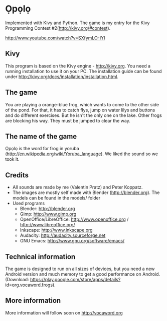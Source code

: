 **Ọpọlọ**
==========
Implemented with Kivy and Python. 
The game is my entry for the Kivy Programming Contest #2(http://kivy.org/#contest).

http://www.youtube.com/watch?v=SXfymLO-IYI

Kivy
----
This program is based on the Kivy engine - http://kivy.org.
You need a running installation to use it on your PC. The installation guide can be found under http://kivy.org/docs/installation/installation.html.

The game
--------
You are playing a orange-blue frog, which wants to come to the other side of the pond. For that, it has to catch flys, jump on water lilys and buttons and do different exercises. But he isn't the only one on the lake. Other frogs are blocking his way. They must be jumped to clear the way.

The name of the game
--------------------
Ọpọlọ is the word for frog in yoruba (http://en.wikipedia.org/wiki/Yoruba_language). We liked the sound so we took it.

Credits
-------
* All sounds are made by me (Valentin Pratz) and Peter Koppatz.
* The images are mostly self made with Blender (http://blender.org). The models can be found in the models/ folder
* Used programs
  * Blender: http://blender.org
  * Gimp: http://www.gimp.org
  * OpenOffice/LibreOffice: http://www.openoffice.org / http://www.libreoffice.org/
  * Inkscape: http://www.inkscape.org
  * Audacity: http://audacity.sourceforge.net
  * GNU Emacs: http://www.gnu.org/software/emacs/

Technical information
---------------------
The game is designed to run on all sizes of devices, but you need a new Android version and much memory to get a good performance on Android. (Download: https://play.google.com/store/apps/details?id=org.vocaword.frogs).

More information
----------------
More information will follow soon on http://vocaword.org

